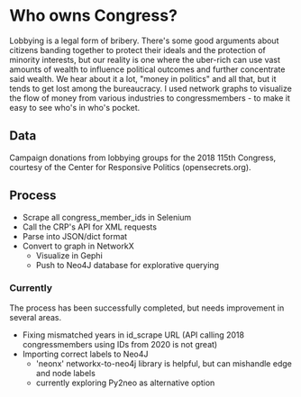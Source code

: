 # Who owns Congress?
Lobbying is a legal form of bribery. There's some good arguments about citizens banding together to protect their ideals and the protection of minority interests, but our reality is one where the uber-rich can use vast amounts of wealth to influence political outcomes and further concentrate said wealth.
We hear about it a lot, "money in politics" and all that, but it tends to get lost among the bureaucracy. I used network graphs to visualize the flow of money from various industries to congressmembers - to make it easy to see who's in who's pocket.
## Data
Campaign donations from lobbying groups for the 2018 115th Congress, courtesy of the Center for Responsive Politics (opensecrets.org).
## Process
- Scrape all congress_member_ids in Selenium
- Call the CRP's API for XML requests
- Parse into JSON/dict format
- Convert to graph in NetworkX
  - Visualize in Gephi
  - Push to Neo4J database for explorative querying

### Currently
The process has been successfully completed, but needs improvement in several areas.
- Fixing mismatched years in id_scrape URL (API calling 2018 congressmembers using IDs from 2020 is not great)
- Importing correct labels to Neo4J
  - 'neonx' networkx-to-neo4j library is helpful, but can mishandle edge and node labels
  - currently exploring Py2neo as alternative option
